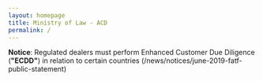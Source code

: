 ```yaml
---
layout: homepage
title: Ministry of Law - ACD
permalink: /
---
```

<!-- Type your notification here - the notification bar will not appear if this is empty. For other changes, refer to _data/homepage.yml to edit the homepage -->
**Notice**: Regulated dealers must perform Enhanced Customer Due Diligence (**"ECDD"**) in relation to certain countries (/news/notices/june-2019-fatf-public-statement)
